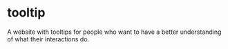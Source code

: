 # tooltip
A website with tooltips for people who want to have a better understanding of what their interactions do.
